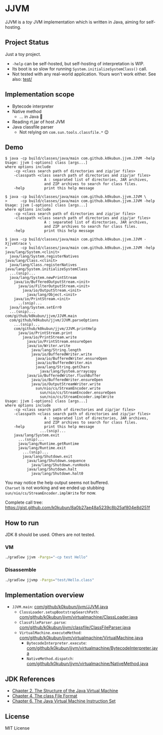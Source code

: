 # JJVM

JJVM is a _toy_ JVM implementation which is written in Java, aiming for self-hosting.

## Project Status

Just a toy project.

* `-help` can be self-hosted, but self-hosting of interpretation is WIP.
* Its boot is so slow for running `System.initializeSystemClass()` call.
* Not tested with any real-world application. Yours won't work either. See also: [test/](./test)

## Implementation scope

* Bytecode interpreter
* Native method
  * ... in Java :thinking:
* Reading rt.jar of host JVM
* Java classfile parser
  * Not relying on `com.sun.tools.classfile.*` :wink:

## Demo

```console
$ java -cp build/classes/java/main com.github.k0kubun.jjvm.JJVM -help
Usage: jjvm [-options] class [args...]
where options include
    -cp <class search path of directories and zip/jar files>
    -classpath <class search path of directories and zip/jar files>
                  A : separated list of directories, JAR archives,
                  and ZIP archives to search for class files.
    -help         print this help message

$ java -cp build/classes/java/main com.github.k0kubun.jjvm.JJVM \
>      -cp build/classes/java/main com.github.k0kubun.jjvm.JJVM -help
Usage: jjvm [-options] class [args...]
where options include
    -cp <class search path of directories and zip/jar files>
    -classpath <class search path of directories and zip/jar files>
                  A : separated list of directories, JAR archives,
                  and ZIP archives to search for class files.
    -help         print this help message

$ java -cp build/classes/java/main com.github.k0kubun.jjvm.JJVM -Xjjvmtrace \
>      -cp build/classes/java/main com.github.k0kubun.jjvm.JJVM -help
java/lang/System.<clinit>
  java/lang/System.registerNatives
java/lang/Class.<clinit>
  java/lang/Class.registerNatives
java/lang/System.initializeSystemClass
  ...(snip)...
  java/lang/System.newPrintStream
    java/io/BufferedOutputStream.<init>
      java/io/FilterOutputStream.<init>
        java/io/OutputStream.<init>
          java/lang/Object.<init>
    java/io/PrintStream.<init>
      ..(snip)...
  java/lang/System.setErr0
  ...(snip)...
com/github/k0kubun/jjvm/JJVM.main
  com/github/k0kubun/jjvm/JJVM.parseOptions
    ...(snip)...
    com/github/k0kubun/jjvm/JJVM.printHelp
      java/io/PrintStream.print
        java/io/PrintStream.write
          java/io/PrintStream.ensureOpen
          java/io/Writer.write
            java/lang/String.length
            java/io/BufferedWriter.write
              java/io/BufferedWriter.ensureOpen
              java/io/BufferedWriter.min
              java/lang/String.getChars
                java/lang/System.arraycopy
          java/io/BufferedWriter.flushBuffer
            java/io/BufferedWriter.ensureOpen
            java/io/OutputStreamWriter.write
              sun/nio/cs/StreamEncoder.write
                sun/nio/cs/StreamEncoder.ensureOpen
                sun/nio/cs/StreamEncoder.implWrite
Usage: jjvm [-options] class [args...]
where options include
    -cp <class search path of directories and zip/jar files>
    -classpath <class search path of directories and zip/jar files>
                  A : separated list of directories, JAR archives,
                  and ZIP archives to search for class files.
    -help         print this help message
                ...(snip)...
    java/lang/System.exit
      ...(snip)...
      java/lang/Runtime.getRuntime
      java/lang/Runtime.exit
        ...(snip)...
        java/lang/Shutdown.exit
          java/lang/Shutdown.sequence
            java/lang/Shutdown.runHooks
          java/lang/Shutdown.halt
            java/lang/Shutdown.halt0
```

You may notice the help output seems not buffered.  
`Charset` is not working and we ended up stubbing `sun/nio/cs/StreamEncoder.implWrite` for now.

Complete call tree: https://gist.github.com/k0kubun/8a0b27ae48a5239c8b25af804e8d251f

## How to run

JDK 8 should be used. Others are not tested.

### VM

```bash
./gradlew jjvm -Pargs="-cp test Hello"
```

### Disassemble

```bash
./gradlew jjvmp -Pargs="test/Hello.class"
```

## Implementation overview

* `JJVM.main`: [com/github/k0kubun/jjvm/JJVM.java](./src/main/java/com/github/k0kubun/jjvm/JJVM.java)
  * `ClossLoader.setupBootstrapSearchPath`: [com/github/k0kubun/jjvm/virtualmachine/ClassLoader.java](./src/main/java/com/github/k0kubun/jjvm/virtualmachine/ClassLoader.java)
  * `ClassFileParser.parse`: [com/github/k0kubun/jjvm/classfile/ClassFileParser.java](./src/main/java/com/github/k0kubun/jjvm/classfile/ClassFileParser.java)
  * `VirtualMachine.executeMethod`: [com/github/k0kubun/jjvm/virtualmachine/VirtualMachine.java](./src/main/java/com/github/k0kubun/jjvm/virtualmachine/VirtualMachine.java)
    * `BytecodeInterpreter.execute`: [com/github/k0kubun/jjvm/virtualmachine/BytecodeInterpreter.java](./src/main/java/com/github/k0kubun/jjvm/virtualmachine/BytecodeInterpreter.java)
    * `NativeMethod.dispatch`: [com/github/k0kubun/jjvm/virtualmachine/NativeMethod.java](./src/main/java/com/github/k0kubun/jjvm/virtualmachine/NativeMethod.java)

## JDK References

* [Chapter 2. The Structure of the Java Virtual Machine](https://docs.oracle.com/javase/specs/jvms/se8/html/jvms-2.html)
* [Chapter 4. The class File Format](https://docs.oracle.com/javase/specs/jvms/se8/html/jvms-4.html)
* [Chapter 6. The Java Virtual Machine Instruction Set](https://docs.oracle.com/javase/specs/jvms/se8/html/jvms-6.html)

## License

MIT License
